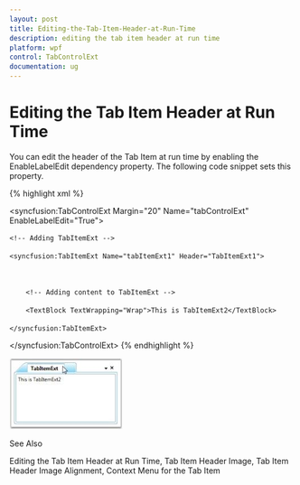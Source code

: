 ```yaml
---
layout: post
title: Editing-the-Tab-Item-Header-at-Run-Time
description: editing the tab item header at run time
platform: wpf
control: TabControlExt
documentation: ug
---
```


# Editing the Tab Item Header at Run Time

You can edit the header of the Tab Item at run time by enabling the EnableLabelEdit dependency property. The following code snippet sets this property.


{% highlight xml %}



<!-- Adding TabControlExt  -->

<syncfusion:TabControlExt Margin="20" Name="tabControlExt" EnableLabelEdit="True">



    <!-- Adding TabItemExt -->

    <syncfusion:TabItemExt Name="tabItemExt1" Header="TabItemExt1">



        <!-- Adding content to TabItemExt -->

        <TextBlock TextWrapping="Wrap">This is TabItemExt2</TextBlock>

    </syncfusion:TabItemExt>

</syncfusion:TabControlExt>
{% endhighlight %}


![](Editing-the-Tab-Item-Header-at-Run-Time_images/Editing-the-Tab-Item-Header-at-Run-Time_img1.jpeg)





See Also

Editing the Tab Item Header at Run Time, Tab Item Header Image, Tab Item Header Image Alignment, Context Menu for the Tab Item

